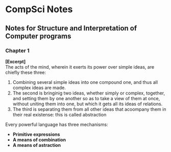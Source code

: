 # CompSci Notes

## Notes for Structure and Interpretation of Computer programs
### Chapter 1
**[Excerpt]**  
The acts of the mind, wherein it exerts its power over simple ideas, are chiefly these three:
  1. Combining several simple ideas into one compound one, and thus all complex ideas are made.
  2. The second is bringinig two ideas, whether simply or complex, together, and setting them by one another so as to take a view of them at once, without uniting them into one, but which it gets all its ideas of relations.
  3. The third is separating them from all other ideas that acoompany them in their real existense: this is called abstraction

Every powerful language has three mechanisms:
  * **Primitive expressions**
  * **A means of combination**
  * **A means of astraction**
